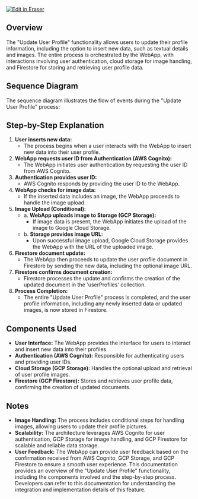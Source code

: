 <p><a target="_blank" href="https://app.eraser.io/workspace/8dUnVp48U2nFfwLNfxyQ" id="edit-in-eraser-github-link"><img alt="Edit in Eraser" src="https://firebasestorage.googleapis.com/v0/b/second-petal-295822.appspot.com/o/images%2Fgithub%2FOpen%20in%20Eraser.svg?alt=media&amp;token=968381c8-a7e7-472a-8ed6-4a6626da5501"></a></p>

## Overview
The "Update User Profile" functionality allows users to update their profile information, including the option to insert new data, such as textual details and images. The entire process is orchestrated by the WebApp, with interactions involving user authentication, cloud storage for image handling, and Firestore for storing and retrieving user profile data.

## Sequence Diagram
The sequence diagram illustrates the flow of events during the "Update User Profile" process:

## Step-by-Step Explanation
1. **User inserts new data:**
    - The process begins when a user interacts with the WebApp to insert new data into their user profile.
2. **WebApp requests user ID from Authentication (AWS Cognito):**
    - The WebApp initiates user authentication by requesting the user ID from AWS Cognito.
3. **Authentication provides user ID:**
    - AWS Cognito responds by providing the user ID to the WebApp.
4. **WebApp checks for image data:**
    - If the inserted data includes an image, the WebApp proceeds to handle the image upload.
5. **Image Upload (Conditional):**
    - a. **WebApp uploads image to Storage (GCP Storage):**
        - If image data is present, the WebApp initiates the upload of the image to Google Cloud Storage.
    - b. **Storage provides image URL:**
        - Upon successful image upload, Google Cloud Storage provides the WebApp with the URL of the uploaded image.
6. **Firestore document update:**
    - The WebApp then proceeds to update the user profile document in Firestore by sending the new data, including the optional image URL.
7. **Firestore confirms document creation:**
    - Firestore processes the update and confirms the creation of the updated document in the 'userProfiles' collection.
8. **Process Completion:**
    - The entire "Update User Profile" process is completed, and the user profile information, including any newly inserted data or updated images, is now stored in Firestore.
## Components Used
- **User Interface:** The WebApp provides the interface for users to interact and insert new data into their profiles.
- **Authentication (AWS Cognito):** Responsible for authenticating users and providing user IDs.
- **Cloud Storage (GCP Storage):** Handles the optional upload and retrieval of user profile images.
- **Firestore (GCP Firestore):** Stores and retrieves user profile data, confirming the creation of updated documents.
## Notes
- **Image Handling:** The process includes conditional steps for handling images, allowing users to update their profile pictures.
- **Scalability:** The architecture leverages AWS Cognito for user authentication, GCP Storage for image handling, and GCP Firestore for scalable and reliable data storage.
- **User Feedback:** The WebApp can provide user feedback based on the confirmation received from AWS Cognito, GCP Storage, and GCP Firestore to ensure a smooth user experience.
This documentation provides an overview of the "Update User Profile" functionality, including the components involved and the step-by-step process. Developers can refer to this documentation for understanding the integration and implementation details of this feature.



<!--- Eraser file: https://app.eraser.io/workspace/8dUnVp48U2nFfwLNfxyQ --->